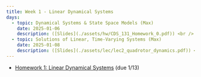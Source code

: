```yaml
---
title: Week 1 - Linear Dynamical Systems
days:
  - topic: Dynamical Systems & State Space Models (Max)
    date: 2025-01-06
    description: ([Slides](./assets/hw/CDS_131_Homework_0.pdf)) <br /> Reading - LN 1, LN 2.1, CD 2.1, CD 5
  - topic: Solutions of Linear, Time-Varying Systems (Max)
    date: 2025-01-08
    description: ([Slides](./assets/lec/lec2_quadrotor_dynamics.pdf)) <br /> Reading - LN 2.2, CD 2.1
---
```

- [Homework 1: Linear Dynamical Systems](./assets/hw/CDS_131_Homework_1.pdf) (due 1/13)

<a id="Week2"></a>
